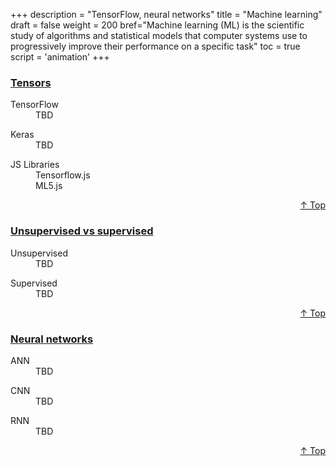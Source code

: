 +++
description = "TensorFlow, neural networks"
title = "Machine learning"
draft = false
weight = 200
bref="Machine learning (ML) is the scientific study of algorithms and statistical models that computer systems use to progressively improve their performance on a specific task"
toc = true
script = 'animation'
+++

<h3 class="section-head" id="h-Section1"><a href="#h-Section1">Tensors</a></h3>
  <div class="example">
    <dl>
      <dt>TensorFlow</dt>
      <dd>TBD </dd>
    </dl>
    <dl>
      <dt>Keras</dt>
      <dd>TBD </dd>
    </dl>
    <dl>
      <dt>JS Libraries</dt>
      <dd>Tensorflow.js </dd>
      <dd>ML5.js </dd>
    </dl>
  </div>
<div style="text-align:right"> <a href="#top">&#8593; Top</a></div>

<h3 class="section-head" id="h-Section2"><a href="#h-Section2">Unsupervised vs supervised</a></h3>
  <div class="example">
    <dl>
      <dt>Unsupervised</dt>
      <dd>TBD </dd>
    </dl>
    <dl>
      <dt>Supervised</dt>
      <dd>TBD </dd>
    </dl>
  </div>
<div style="text-align:right"> <a href="#top">&#8593; Top</a></div>

<h3 class="section-head" id="h-Section3"><a href="#h-Section3">Neural networks</a></h3>
  <div class="example">
    <dl>
      <dt>ANN</dt>
      <dd>TBD </dd>
    </dl>
    <dl>
      <dt>CNN</dt>
      <dd>TBD </dd>
    </dl>
    <dl>
      <dt>RNN</dt>
      <dd>TBD </dd>
    </dl>
  </div>
<div style="text-align:right"> <a href="#top">&#8593; Top</a></div>

